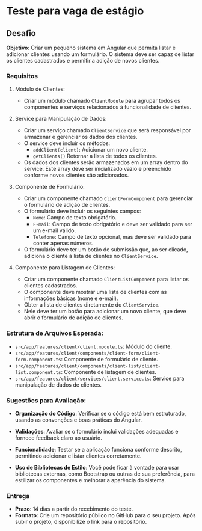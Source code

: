 # Teste para vaga de estágio

## Desafio

**Objetivo**: Criar um pequeno sistema em Angular que permita listar e adicionar clientes usando um formulário. O sistema deve ser capaz de listar os clientes cadastrados e permitir a adição de novos clientes.

### Requisitos

1. Módulo de Clientes:
    - Criar um módulo chamado `ClientModule` para agrupar todos os componentes e serviços relacionados à funcionalidade de clientes.

2. Service para Manipulação de Dados:
    - Criar um serviço chamado `ClientService` que será responsável por armazenar e gerenciar os dados dos clientes.
    - O service deve incluir os métodos:
        - `addClient(client)`: Adicionar um novo cliente.
        - `getClients()` Retornar a lista de todos os clientes.
    - Os dados dos clientes serão armazenados em um array dentro do service.  Este array deve ser inicializado vazio e preenchido conforme novos clientes são adicionados.

3. Componente de Formulário:
    - Criar um componente chamado `ClientFormComponent` para gerenciar o formulário de adição de clientes.
    - O formulário deve incluir os seguintes campos:
        - `Nome`: Campo de texto obrigatório.
        - `E-mail`: Campo de texto obrigatório e deve ser validado para ser um e-mail válido.
        - `Telefone`: Campo de texto opcional, mas deve ser validado para conter apenas números.
    - O formulário deve ter um botão de submissão que, ao ser clicado, adiciona o cliente à lista de clientes no `ClientService`.

4. Componente para Listagem de Clientes:
    - Criar um componente chamado `ClientListComponent` para listar os clientes cadastrados.
    - O componente deve mostrar uma lista de clientes com as informações básicas (nome e e-mail).
    - Obter a lista de clientes diretamente do `ClientService`.
    - Nele deve ter um botão para adicionar um novo cliente, que deve abrir o formulário de adição de clientes.

### Estrutura de Arquivos Esperada:

- `src/app/features/client/client.module.ts`: Módulo do cliente.
- `src/app/features/client/components/client-form/client-form.component.ts`: Componente de formulário de cliente.
- `src/app/features/client/components/client-list/client-list.component.ts`: Componente de listagem de clientes.
- `src/app/features/client/services/client.service.ts`: Service para manipulação de dados de clientes.

### Sugestões para Avaliação:

- **Organização do Código**: Verificar se o código está bem estruturado, usando as convenções e boas práticas do Angular.

- **Validações**: Avaliar se o formulário inclui validações adequadas e fornece feedback claro ao usuário.

- **Funcionalidade**: Testar se a aplicação funciona conforme descrito, permitindo adicionar e listar clientes corretamente.

- **Uso de Bibliotecas de Estilo**: Você pode ficar à vontade para usar bibliotecas externas, como Bootstrap ou outras de sua preferência, para estilizar os componentes e melhorar a aparência do sistema.

### Entrega

- **Prazo**: 14 dias a partir do recebimento do teste.
- **Formato**: Crie um repositório público no GitHub para o seu projeto. Após subir o projeto, disponibilize o link para o repositório.